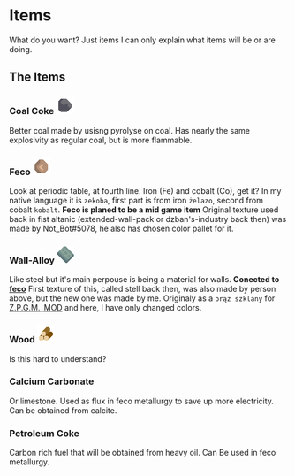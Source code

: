 # Items

What do you want?
Just items I can only explain what items will be or are doing.

## The Items

### Coal Coke ![coal-coke](/sprites/items/coal-coke.png)

Better coal made by usisng pyrolyse on coal.
Has nearly the same explosivity as regular coal, but is more flammable.

### Feco ![feco](/sprites/items/feco.png)

Look at periodic table, at fourth line.
Iron (Fe) and cobalt (Co), get it?
In my native language it is `zekoba`, first part is from iron `żelazo`, second from cobalt `kobalt`.
**Feco is planed to be a mid game item**
Original texture used back in fist altanic (extended-wall-pack or dzban's-industry back then) was made by Not_Bot#5078, he also has chosen color pallet for it.

### Wall-Alloy ![wall-alloy](/sprites/items/wall-alloy.png)

Like steel but it's main perpouse is being a material for walls.
**Conected to [feco](#feco-feco)**
First texture of this, called stell back then, was also made by person above, but the new one was made by me. Originaly as a `brąz szklany` for [Z.P.G.M._MOD](https://github.com/r-omnom/Z.P.G.M._Mod) and here, I have only changed colors.

### Wood ![wood](/sprites/items/wood.png)

Is this hard to understand?

### Calcium Carbonate

Or limestone.
Used as flux in feco metallurgy to save up more electricity.
Can be obtained from calcite.

### Petroleum Coke

Carbon rich fuel that will be obtained from heavy oil.
Can Be used in feco metallurgy.
